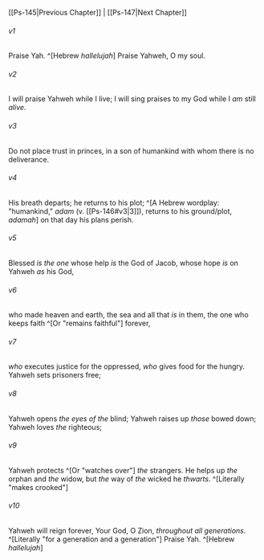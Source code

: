 ﻿---
aliases:
  - Psalms 146
---

[[Ps-145|Previous Chapter]] | [[Ps-147|Next Chapter]]

###### v1
Praise Yah. ^[Hebrew _hallelujah_]
Praise Yahweh, O my soul.

###### v2
I will praise Yahweh while I live;
I will sing praises to my God while I _am_ still _alive_.

###### v3
Do not place trust in princes,
in a son of humankind with whom there is no deliverance.

###### v4
His breath departs; he returns to his plot; ^[A Hebrew wordplay: "humankind," _adam_ (v. [[Ps-146#v3|3]]), returns to his ground/plot, _adamah_]
on that day his plans perish.

###### v5
Blessed _is the one_ whose help _is_ the God of Jacob,
whose hope _is_ on Yahweh _as_ his God,

###### v6
who made heaven and earth,
the sea and all that _is_ in them,
the one who keeps faith ^[Or "remains faithful"] forever,

###### v7
_who_ executes justice for the oppressed,
_who_ gives food for the hungry.
Yahweh sets prisoners free;

###### v8
Yahweh opens _the eyes of the_ blind;
Yahweh raises up _those_ bowed down;
Yahweh loves _the_ righteous;

###### v9
Yahweh protects ^[Or "watches over"] _the_ strangers.
He helps up _the_ orphan and _the_ widow,
but _the_ way of _the_ wicked he _thwarts_. ^[Literally "makes crooked"]

###### v10
Yahweh will reign forever,
Your God, O Zion, _throughout all generations_. ^[Literally "for a generation and a generation"]
Praise Yah. ^[Hebrew _hallelujah_]